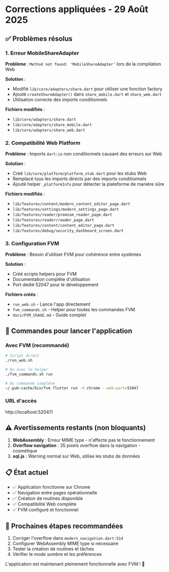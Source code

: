 # Corrections appliquées - 29 Août 2025

## ✅ Problèmes résolus

### 1. Erreur MobileShareAdapter
**Problème** : `Method not found: 'MobileShareAdapter'` lors de la compilation Web

**Solution** : 
- Modifié `lib/core/adapters/share.dart` pour utiliser une fonction factory
- Ajouté `createShareAdapter()` dans `share_mobile.dart` et `share_web.dart`
- Utilisation correcte des imports conditionnels

**Fichiers modifiés** :
- `lib/core/adapters/share.dart`
- `lib/core/adapters/share_mobile.dart`
- `lib/core/adapters/share_web.dart`

### 2. Compatibilité Web Platform
**Problème** : Imports `dart:io` non conditionnels causant des erreurs sur Web

**Solution** :
- Créé `lib/core/platform/platform_stub.dart` pour les stubs Web
- Remplacé tous les imports directs par des imports conditionnels
- Ajouté helper `_platformInfo` pour détecter la plateforme de manière sûre

**Fichiers modifiés** :
- `lib/features/content/modern_content_editor_page.dart`
- `lib/features/settings/modern_settings_page.dart`
- `lib/features/reader/premium_reader_page.dart`
- `lib/features/reader/reader_page.dart`
- `lib/features/content/content_editor_page.dart`
- `lib/features/debug/security_dashboard_screen.dart`

### 3. Configuration FVM
**Problème** : Besoin d'utiliser FVM pour cohérence entre systèmes

**Solution** :
- Créé scripts helpers pour FVM
- Documentation complète d'utilisation
- Port dédié 52047 pour le développement

**Fichiers créés** :
- `run_web.sh` - Lance l'app directement
- `fvm_commands.sh` - Helper pour toutes les commandes FVM
- `docs/FVM_USAGE.md` - Guide complet

## 🚀 Commandes pour lancer l'application

### Avec FVM (recommandé)
```bash
# Script direct
./run_web.sh

# Ou avec le helper
./fvm_commands.sh run

# Ou commande complète
~/.pub-cache/bin/fvm flutter run -d chrome --web-port=52047
```

### URL d'accès
http://localhost:52047/

## ⚠️ Avertissements restants (non bloquants)

1. **WebAssembly** : Erreur MIME type - n'affecte pas le fonctionnement
2. **Overflow navigation** : 35 pixels overflow dans la navigation - cosmétique
3. **sql.js** : Warning normal sur Web, utilise les stubs de données

## 📋 État actuel

- ✅ Application fonctionne sur Chrome
- ✅ Navigation entre pages opérationnelle
- ✅ Création de routines disponible
- ✅ Compatibilité Web complète
- ✅ FVM configuré et fonctionnel

## 🔧 Prochaines étapes recommandées

1. Corriger l'overflow dans `modern_navigation.dart:514`
2. Configurer WebAssembly MIME type si nécessaire
3. Tester la création de routines et tâches
4. Vérifier le mode sombre et les préférences

L'application est maintenant pleinement fonctionnelle avec FVM ! 🎉
